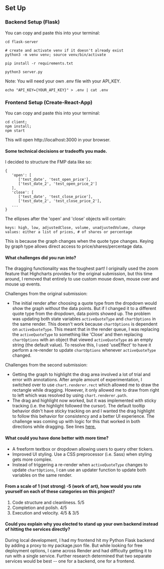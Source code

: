 ## Set Up

### Backend Setup (Flask)
You can copy and paste this into your terminal:
```
cd flask-server

# create and activate venv if it doesn't already exist
python3 -m venv venv; source venv/bin/activate

pip install -r requirements.txt

python3 server.py
```

Note: You will need your own .env file with your API_KEY.
```
echo "API_KEY={YOUR_API_KEY}" > .env | cat .env
```

### Frontend Setup (Create-React-App)
You can copy and paste this into your terminal:
```
cd client;
npm install;
npm start
```
This will open http://localhost:3000 in your browser.

#### Some technical decisions or tradeoffs you made.
I decided to structure the FMP data like so:
```
{
   'open': [
      ['test_date', 'test_open_price'], 
      ['test_date_2', 'test_open_price_2']
   ],
   'close': [
      ['test_date', 'test_close_price'], 
      ['test_date_2', 'test_close_price_2'],
   ...
}
```
The ellipses after the 'open' and 'close' objects will contain:
```
keys: high, low, adjustedClose, volume, unadjustedVolume, change
values: either a list of prices, # of shares or percentage
```
This is because the graph changes when the quote type changes. Keying by graph type allows direct access to price/shares/percentage data.

#### What challenges did you run into?
The dragging functionality was the toughest part! I originally used the zoom feature that Highcharts provides for the original submission, but this time around, I removed that entirely to use custom mouse down, mouse over and mouse up events.

Challenges from the original submission:
- The initial render after choosing a quote type from the dropdown would show the graph _without_ the data points. But if I changed it to a different quote type from the dropdown, data points showed up. The problem was updating both state variables `activeQuoteType` and `chartOptions` in the same render. This doesn't work because `chartOptions` is dependent on `activeQuoteType`. This meant that in the render queue, I was replacing the `activeQuoteType` to something like 'Close' and then replacing `chartOptions` with an object that viewed `activeQuoteType` as an empty string (the default value). To resolve this, I used 'useEffect' to have it perform a re-render to update `chartOptions` whenever `activeQuoteType` changed.

Challenges from the second submission:
- Getting the graph to highlight the drag area involved a lot of trial and error with annotations. After ample amount of experimentation, I switched over to use `chart.renderer.rect` which allowed me to draw the rectangle while dragging. However, it only allowed me to draw from right to left which was resolved by using `chart.renderer.path`.
- The drag and highlight now worked, but it was implemented with sticky tracking (i.e. the highlight followed the cursor). The default tooltip behavior didn't have sticky tracking on and I wanted the drag highlight to follow this behavior for consistency and a better UI experience. The challenge was coming up with logic for this that worked in both directions while dragging. See lines [here.](https://github.com/annieltan/jain_global/blob/main/client/src/App.js#L60-L81)
   
#### What could you have done better with more time?
- A freeform textbox or dropdown allowing users to query other tickers.
- Improved UI styling. Use a CSS preprocessor (i.e. Sass) when styling gets more complex.
- Instead of triggering a re-render when `activeQuoteType` changes to update `chartOptions`, I can use an updater function to update both variables on the same render.

#### From a scale of 1 (not strong) -5 (work of art), how would you rate yourself on each of these categories on this project? 
1. Code structure and cleanliness. 5/5
2. Completion and polish. 4/5
3. Execution and velocity. 4/5 & 3/5

#### Could you explain why you elected to stand up your own backend instead of hitting the services directly?
During local development, I had my frontend hit my Python Flask backend by adding a proxy to my package.json file. But while looking for free deployment options, I came across Render and had difficulty getting it to run with a single service. Further research determined that two separate services would be best -- one for a backend, one for a frontend.
